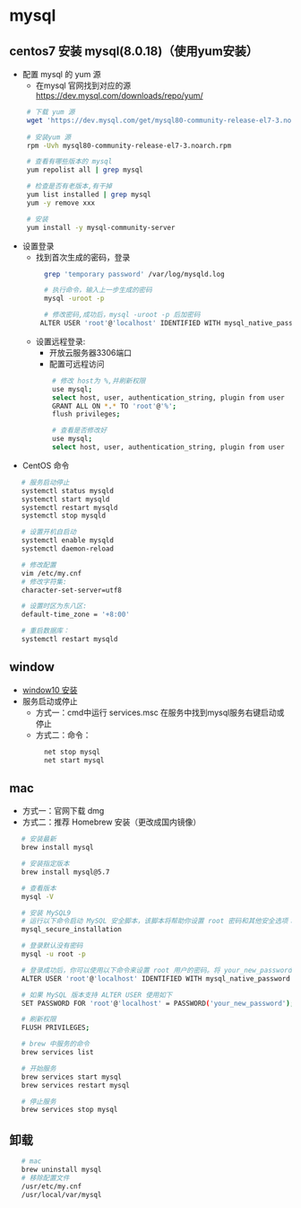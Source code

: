 # mysql
## centos7 安装 mysql(8.0.18)（使用yum安装）
* 配置 mysql 的 yum 源
  - 在mysql 官网找到对应的源 https://dev.mysql.com/downloads/repo/yum/
   ```bash
    # 下载 yum 源
    wget 'https://dev.mysql.com/get/mysql80-community-release-el7-3.noarch.rpm' 
    
    # 安装yum 源 
    rpm -Uvh mysql80-community-release-el7-3.noarch.rpm
   
    # 查看有哪些版本的 mysql
    yum repolist all | grep mysql

    # 检查是否有老版本,有干掉
    yum list installed | grep mysql
    yum -y remove xxx

    # 安装
    yum install -y mysql-community-server
  ```
* 设置登录
  - 找到首次生成的密码，登录
    ```bash
      grep 'temporary password' /var/log/mysqld.log

      # 执行命令，输入上一步生成的密码
      mysql -uroot -p

      # 修改密码,成功后，mysql -uroot -p 后加密码 
     ALTER USER 'root'@'localhost' IDENTIFIED WITH mysql_native_password BY 'your_new_password';
    ```
  + 设置远程登录:
    - 开放云服务器3306端口
    - 配置可远程访问
    ```bash
        # 修改 host为 %,并刷新权限
        use mysql;
        select host, user, authentication_string, plugin from user
        GRANT ALL ON *.* TO 'root'@'%';
        flush privileges;
    
        # 查看是否修改好
        use mysql;
        select host, user, authentication_string, plugin from user
    ```
* CentOS 命令
 ```bash
    # 服务启动停止
    systemctl status mysqld
    systemctl start mysqld
    systemctl restart mysqld
    systemctl stop mysqld

    # 设置开机自启动
    systemctl enable mysqld
    systemctl daemon-reload

    # 修改配置 
    vim /etc/my.cnf
    # 修改字符集:
    character-set-server=utf8

    # 设置时区为东八区:
    default-time_zone = '+8:00'

    # 重启数据库：
    systemctl restart mysqld
  ```
## window
* [window10 安装](https://zhuanlan.zhihu.com/p/164991093)
* 服务启动或停止
  - 方式一：cmd中运行 services.msc 在服务中找到mysql服务右键启动或停止
  - 方式二：命令：
    ```bash
      net stop mysql
      net start mysql
    ``` 
## mac
* 方式一：官网下载 dmg
* 方式二：推荐 Homebrew 安装（更改成国内镜像）
 ```bash
    # 安装最新
    brew install mysql 

    # 安装指定版本
    brew install mysql@5.7

    # 查看版本
    mysql -V

    # 安装 MySQL9 
    # 运行以下命令启动 MySQL 安全脚本，该脚本将帮助你设置 root 密码和其他安全选项：
    mysql_secure_installation

    # 登录默认没有密码
    mysql -u root -p

    # 登录成功后，你可以使用以下命令来设置 root 用户的密码。将 your_new_password 替换为你想要设置的密码。
    ALTER USER 'root'@'localhost' IDENTIFIED WITH mysql_native_password BY 'your_new_password';

    # 如果 MySQL 版本支持 ALTER USER 使用如下
    SET PASSWORD FOR 'root'@'localhost' = PASSWORD('your_new_password');

    # 刷新权限
    FLUSH PRIVILEGES;

    # brew 中服务的命令
    brew services list

    # 开始服务
    brew services start mysql
    brew services restart mysql

    # 停止服务
    brew services stop mysql

  ```
## 卸载
```bash
   # mac 
   brew uninstall mysql
   # 移除配置文件
   /usr/etc/my.cnf
   /usr/local/var/mysql
```
